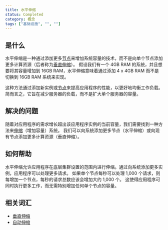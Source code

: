 ```yaml
---
title: 水平伸缩
status: Completed
category: 概念
tags: ["基础设施", "", ""]
---
```


## 是什么

水平伸缩是一种通过添加更多[节点](/nodes/)来增加系统容量的技术，而不是向单个节点添加更多计算资源（后者称为[垂直伸缩](/zh-cn/vertical-scaling/)）。
假设我们有一个 4GB RAM 的系统，并且想要将其容量增加到 16GB RAM，水平伸缩意味着通过添加 4 x 4GB RAM 而不是切换到 16GB RAM 系统来实现。

这种方法通过添加新实例或[节点](/nodes/)来提高应用程序的性能，以更好地均衡工作负载。
简而言之，它旨在减少服务器的负载，而不是扩大单个服务器的容量。

## 解决的问题

随着对应用程序的需求增长超出该应用程序实例的当前容量，我们需要找到一种方法来[伸缩](/zh-cn/scalability/)（增加容量）系统。
我们可以向系统添加更多节点（水平伸缩）或向现有节点添加更多计算资源（垂直伸缩）。

## 如何帮助

水平伸缩允许应用程序在底层集群设置的范围内进行伸缩。通过向系统添加更多实例，应用程序可以处理更多请求。
如果单个节点每秒可以处理 1,000 个请求，则每增加一个节点，每秒的请求总数应该会增加大约 1,000 个。
这使得应用程序可同时执行更多工作，而无需特别增加任何单个节点的容量。

## 相关词汇

* [垂直伸缩](/zh-cn/vertical-scaling/)
* [自动伸缩](/zh-cn/auto-scaling/)
